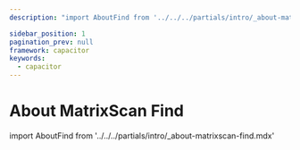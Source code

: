 ```yaml
---
description: "import AboutFind from '../../../partials/intro/_about-matrixscan-find.mdx'                                                                                                "

sidebar_position: 1
pagination_prev: null
framework: capacitor
keywords:
  - capacitor
---
```


# About MatrixScan Find

import AboutFind from '../../../partials/intro/_about-matrixscan-find.mdx'

<AboutFind />
